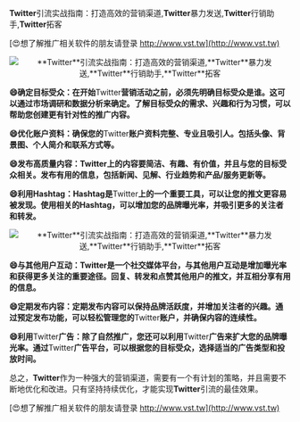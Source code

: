 **Twitter**引流实战指南：打造高效的营销渠道,**Twitter**暴力发送,**Twitter**行销助手,**Twitter**拓客

[😍想了解推广相关软件的朋友请登录 http://www.vst.tw](http://www.vst.tw)

 <center><img src="https://vst.tw/MP4/tuiguang/png/6.png" alt="**Twitter**引流实战指南：打造高效的营销渠道,**Twitter**暴力发送,**Twitter**行销助手,**Twitter**拓客"></center>

**😄确定目标受众：在开始**Twitter**营销活动之前，必须先明确目标受众是谁。这可以通过市场调研和数据分析来确定。了解目标受众的需求、兴趣和行为习惯，可以帮助您创建更有针对性的推广内容。**

**😄优化账户资料：确保您的**Twitter**账户资料完整、专业且吸引人。包括头像、背景图、个人简介和联系方式等。**

**😄发布高质量内容：**Twitter**上的内容要简洁、有趣、有价值，并且与您的目标受众相关。发布有用的信息，包括新闻、见解、行业趋势和产品/服务更新等。**

**😄利用Hashtag：Hashtag是**Twitter**上的一个重要工具，可以让您的推文更容易被发现。使用相关的Hashtag，可以增加您的品牌曝光率，并吸引更多的关注者和转发。**

 <center><img src="https://vst.tw/MP4/tuiguang/png/5.png" alt="**Twitter**引流实战指南：打造高效的营销渠道,**Twitter**暴力发送,**Twitter**行销助手,**Twitter**拓客"></center>

**😄与其他用户互动：**Twitter**是一个社交媒体平台，与其他用户互动是增加曝光率和获得更多关注的重要途径。回复、转发和点赞其他用户的推文，并互相分享有用的信息。**

**😄定期发布内容：定期发布内容可以保持品牌活跃度，并增加关注者的兴趣。通过预定发布功能，可以轻松管理您的**Twitter**账户，并确保内容的连续性。**

**😄利用**Twitter**广告：除了自然推广，您还可以利用**Twitter**广告来扩大您的品牌曝光率。通过**Twitter**广告平台，可以根据您的目标受众，选择适当的广告类型和投放时间。**

总之，**Twitter**作为一种强大的营销渠道，需要有一个有计划的策略，并且需要不断地优化和改进。只有坚持持续优化，才能实现**Twitter**引流的最佳效果。

[😍想了解推广相关软件的朋友请登录 http://www.vst.tw](http://www.vst.tw)



